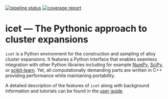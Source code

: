 [![pipeline status](https://gitlab.com/materials-modeling/icet/badges/master/pipeline.svg)](https://gitlab.com/materials-modeling/icet/commits/master)
[![coverage report](https://gitlab.com/materials-modeling/icet/badges/master/coverage.svg)](https://materials-modeling.gitlab.io/icet/.test/coverage/)


# icet &mdash; The Pythonic approach to cluster expansions

`icet` is a Python environment for the construction and sampling of alloy
cluster expansions. It features a Python interface that enables seamless
integration with other Python libraries including for example
[NumPy](http://www.numpy.org/), [SciPy](https://www.scipy.org/), or
[scikit-learn](http://scikit-learn.org/). Yet, all computationally demanding parts are
written in C++ providing performance while maintaining portability.

A detailed description of the features of `icet` along with background
information and tutorials can be found in the
[user guide](https://materials-modeling.gitlab.io/icet/.test/userguide/index.html).

